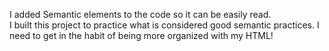 I added Semantic elements to the code so it can be easily read.  
I built this project to practice what is considered good semantic practices. I need to get in the habit of being more organized with my HTML!



